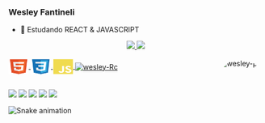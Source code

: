 ### Wesley Fantineli ###

- 🌱 Estudando REACT & JAVASCRIPT

<div align="center">
  <a href="https://github.com/wesleyfantineli">
  <img height="180em" src="https://github-readme-stats.vercel.app/api?username=wesleyfantineli&show_icons=true&theme=dracula&include_all_commits=true&count_private=true"/>
  <img height="180em" src="https://github-readme-stats.vercel.app/api/top-langs/?username=wesleyfantineli&layout=compact&langs_count=7&theme=dracula"/>
</div>

</div>
<div style="display: inline_block"><br> 
  <img align="center" alt="wesley-HTML" height="30" width="40" src="https://raw.githubusercontent.com/devicons/devicon/master/icons/html5/html5-original.svg">
  <img align="center" alt="wesley-CSS" height="30" width="40" src="https://raw.githubusercontent.com/devicons/devicon/master/icons/css3/css3-original.svg">
  <img align="center" alt="wesley-Js" height="30" width="40" src="https://raw.githubusercontent.com/devicons/devicon/master/icons/javascript/javascript-plain.svg">
   <img align="center" alt="wesley-Rc" height="30" width="40" src="https://cdn.jsdelivr.net/gh/devicons/devicon/icons/react/react-original.svg">
  <img align="right" alt="wesley-pic" height="150" style="border-radius:50px;" src="https://encrypted-tbn0.gstatic.com/images?q=tbn:ANd9GcTLMQ0unukHTC3SuTvS-qHBQAh-xTdWWvnooqtKiBbRdxBtauOs_hy7oEt36YvMrNAs1Fc&usqp=CAU" style="width=676&height=676">
</div>

##

<div> 
  <a href="https://www.youtube.com/channel/UCIG6-dhGEZDQ1vBWFyXW22Q" target="_blank"><img src="https://img.shields.io/badge/YouTube-FF0000?style=for-the-badge&logo=youtube&logoColor=white" target="_blank"></a>
  <a href="https://www.instagram.com/wesley_fantineli/" target="_blank"><img src="https://img.shields.io/badge/-Instagram-%23E4405F?style=for-the-badge&logo=instagram&logoColor=white" target="_blank"></a>
 	<a href="https://www.twitch.tv/fantineliz" target="_blank"><img src="https://img.shields.io/badge/Twitch-9146FF?style=for-the-badge&logo=twitch&logoColor=white" target="_blank"></a> 
  <a href = "mailto:wesleyfantineli456@gmail.com"><img src="https://img.shields.io/badge/-Gmail-%23333?style=for-the-badge&logo=gmail&logoColor=white" target="_blank"></a>
  <a href="https://www.linkedin.com/in/wesley-fantineli-7a971b1a0/" target="_blank"><img src="https://img.shields.io/badge/-LinkedIn-%230077B5?style=for-the-badge&logo=linkedin&logoColor=white" target="_blank"></a> 
 
![Snake animation](https://github.com/wesleyfantineli/wesleyfantineli/blob/output/github-contribution-grid-snake.svg)
 
</div>
